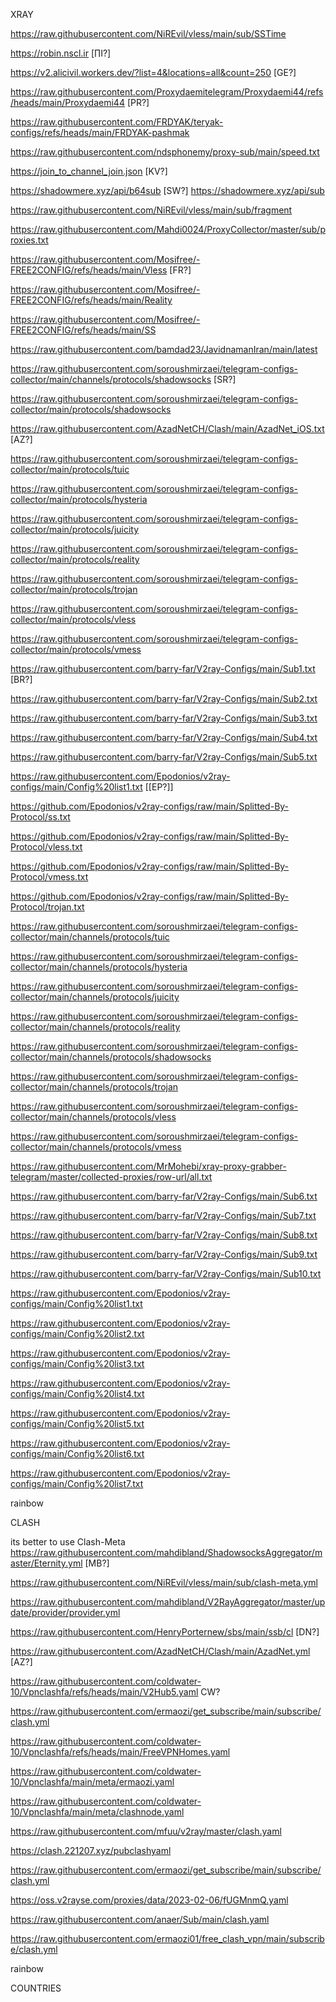 XRAY

https://raw.githubusercontent.com/NiREvil/vless/main/sub/SSTime

https://robin.nscl.ir [∏I?]

https://v2.alicivil.workers.dev/?list=4&locations=all&count=250 [GE?]

https://raw.githubusercontent.com/Proxydaemitelegram/Proxydaemi44/refs/heads/main/Proxydaemi44 [PR?]

https://raw.githubusercontent.com/FRDYAK/teryak-configs/refs/heads/main/FRDYAK-pashmak

https://raw.githubusercontent.com/ndsphonemy/proxy-sub/main/speed.txt

https://join_to_channel_join.json [KV?]

https://shadowmere.xyz/api/b64sub [SW?]
https://shadowmere.xyz/api/sub

https://raw.githubusercontent.com/NiREvil/vless/main/sub/fragment

https://raw.githubusercontent.com/Mahdi0024/ProxyCollector/master/sub/proxies.txt

https://raw.githubusercontent.com/Mosifree/-FREE2CONFIG/refs/heads/main/Vless [FR?]

https://raw.githubusercontent.com/Mosifree/-FREE2CONFIG/refs/heads/main/Reality

https://raw.githubusercontent.com/Mosifree/-FREE2CONFIG/refs/heads/main/SS

https://raw.githubusercontent.com/bamdad23/JavidnamanIran/main/latest

https://raw.githubusercontent.com/soroushmirzaei/telegram-configs-collector/main/channels/protocols/shadowsocks [SR?]

https://raw.githubusercontent.com/soroushmirzaei/telegram-configs-collector/main/protocols/shadowsocks

https://raw.githubusercontent.com/AzadNetCH/Clash/main/AzadNet_iOS.txt [AZ?]

https://raw.githubusercontent.com/soroushmirzaei/telegram-configs-collector/main/protocols/tuic

https://raw.githubusercontent.com/soroushmirzaei/telegram-configs-collector/main/protocols/hysteria

https://raw.githubusercontent.com/soroushmirzaei/telegram-configs-collector/main/protocols/juicity

https://raw.githubusercontent.com/soroushmirzaei/telegram-configs-collector/main/protocols/reality

https://raw.githubusercontent.com/soroushmirzaei/telegram-configs-collector/main/protocols/trojan

https://raw.githubusercontent.com/soroushmirzaei/telegram-configs-collector/main/protocols/vless

https://raw.githubusercontent.com/soroushmirzaei/telegram-configs-collector/main/protocols/vmess

https://raw.githubusercontent.com/barry-far/V2ray-Configs/main/Sub1.txt [BR?]

https://raw.githubusercontent.com/barry-far/V2ray-Configs/main/Sub2.txt

https://raw.githubusercontent.com/barry-far/V2ray-Configs/main/Sub3.txt

https://raw.githubusercontent.com/barry-far/V2ray-Configs/main/Sub4.txt

https://raw.githubusercontent.com/barry-far/V2ray-Configs/main/Sub5.txt

https://raw.githubusercontent.com/Epodonios/v2ray-configs/main/Config%20list1.txt [[EP?]]

https://github.com/Epodonios/v2ray-configs/raw/main/Splitted-By-Protocol/ss.txt

https://github.com/Epodonios/v2ray-configs/raw/main/Splitted-By-Protocol/vless.txt

https://github.com/Epodonios/v2ray-configs/raw/main/Splitted-By-Protocol/vmess.txt

https://github.com/Epodonios/v2ray-configs/raw/main/Splitted-By-Protocol/trojan.txt

https://raw.githubusercontent.com/soroushmirzaei/telegram-configs-collector/main/channels/protocols/tuic

https://raw.githubusercontent.com/soroushmirzaei/telegram-configs-collector/main/channels/protocols/hysteria

https://raw.githubusercontent.com/soroushmirzaei/telegram-configs-collector/main/channels/protocols/juicity

https://raw.githubusercontent.com/soroushmirzaei/telegram-configs-collector/main/channels/protocols/reality

https://raw.githubusercontent.com/soroushmirzaei/telegram-configs-collector/main/channels/protocols/shadowsocks

https://raw.githubusercontent.com/soroushmirzaei/telegram-configs-collector/main/channels/protocols/trojan

https://raw.githubusercontent.com/soroushmirzaei/telegram-configs-collector/main/channels/protocols/vless

https://raw.githubusercontent.com/soroushmirzaei/telegram-configs-collector/main/channels/protocols/vmess

https://raw.githubusercontent.com/MrMohebi/xray-proxy-grabber-telegram/master/collected-proxies/row-url/all.txt

https://raw.githubusercontent.com/barry-far/V2ray-Configs/main/Sub6.txt

https://raw.githubusercontent.com/barry-far/V2ray-Configs/main/Sub7.txt

https://raw.githubusercontent.com/barry-far/V2ray-Configs/main/Sub8.txt

https://raw.githubusercontent.com/barry-far/V2ray-Configs/main/Sub9.txt

https://raw.githubusercontent.com/barry-far/V2ray-Configs/main/Sub10.txt

https://raw.githubusercontent.com/Epodonios/v2ray-configs/main/Config%20list1.txt

https://raw.githubusercontent.com/Epodonios/v2ray-configs/main/Config%20list2.txt

https://raw.githubusercontent.com/Epodonios/v2ray-configs/main/Config%20list3.txt

https://raw.githubusercontent.com/Epodonios/v2ray-configs/main/Config%20list4.txt

https://raw.githubusercontent.com/Epodonios/v2ray-configs/main/Config%20list5.txt

https://raw.githubusercontent.com/Epodonios/v2ray-configs/main/Config%20list6.txt

https://raw.githubusercontent.com/Epodonios/v2ray-configs/main/Config%20list7.txt

rainbow




CLASH

its better to use Clash-Meta
https://raw.githubusercontent.com/mahdibland/ShadowsocksAggregator/master/Eternity.yml [MB?]

https://raw.githubusercontent.com/NiREvil/vless/main/sub/clash-meta.yml

https://raw.githubusercontent.com/mahdibland/V2RayAggregator/master/update/provider/provider.yml

https://raw.githubusercontent.com/HenryPorternew/sbs/main/ssb/cl [DN?]

https://raw.githubusercontent.com/AzadNetCH/Clash/main/AzadNet.yml [AZ?]

https://raw.githubusercontent.com/coldwater-10/Vpnclashfa/refs/heads/main/V2Hub5.yaml CW?

https://raw.githubusercontent.com/ermaozi/get_subscribe/main/subscribe/clash.yml

https://raw.githubusercontent.com/coldwater-10/Vpnclashfa/refs/heads/main/FreeVPNHomes.yaml

https://raw.githubusercontent.com/coldwater-10/Vpnclashfa/main/meta/ermaozi.yaml

https://raw.githubusercontent.com/coldwater-10/Vpnclashfa/main/meta/clashnode.yaml

https://raw.githubusercontent.com/mfuu/v2ray/master/clash.yaml

https://clash.221207.xyz/pubclashyaml

https://raw.githubusercontent.com/ermaozi/get_subscribe/main/subscribe/clash.yml

https://oss.v2rayse.com/proxies/data/2023-02-06/fUGMnmQ.yaml

https://raw.githubusercontent.com/anaer/Sub/main/clash.yaml

https://raw.githubusercontent.com/ermaozi01/free_clash_vpn/main/subscribe/clash.yml

rainbow




COUNTRIES